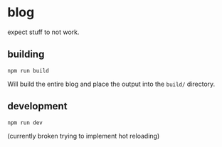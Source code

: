 # blog

expect stuff to not work.

## building

```console
npm run build
```

Will build the entire blog and place the output into the `build/` directory.

## development

```console
npm run dev
```

(currently broken trying to implement hot reloading)
